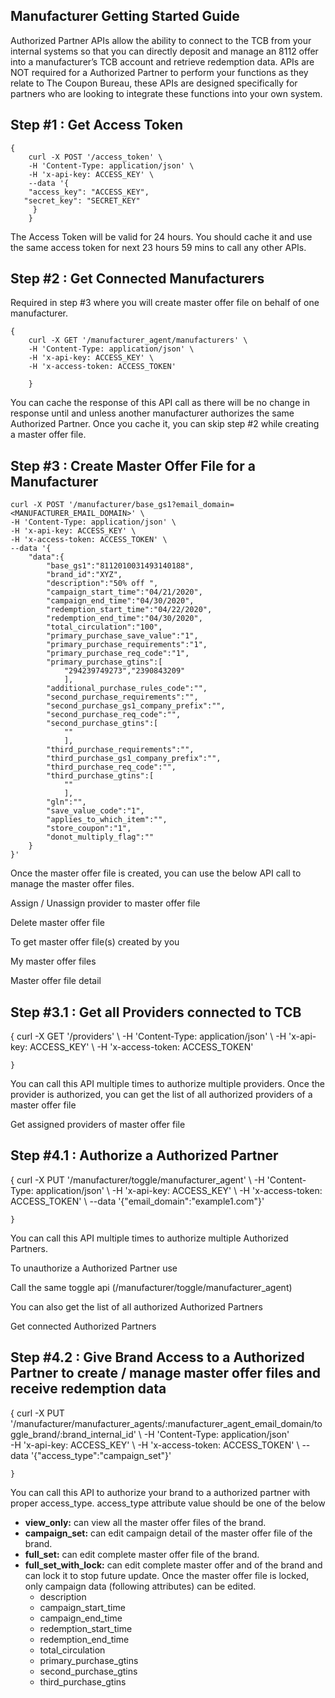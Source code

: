## Manufacturer Getting Started Guide

Authorized Partner APIs allow the ability to connect to the TCB from your internal systems so that you can directly deposit and manage an 8112 offer into a manufacturer’s TCB account and retrieve redemption data. APIs are NOT required for a Authorized Partner to perform your functions as they relate to The Coupon Bureau, these APIs are designed specifically for partners who are looking to integrate these functions into your own system.


## Step #1 : Get Access Token

    {
        curl -X POST '/access_token' \   
        -H 'Content-Type: application/json' \ 
        -H 'x-api-key: ACCESS_KEY' \ 
        --data '{ 
        "access_key": "ACCESS_KEY", 
       "secret_key": "SECRET_KEY" 
         }
        }

The Access Token will be valid for 24 hours. You should cache it and use the same access token for next 23 hours 59 mins to call any other APIs.

## Step #2 : Get Connected Manufacturers

Required in step #3 where you will create master offer file on behalf of one manufacturer.

    {
        curl -X GET '/manufacturer_agent/manufacturers' \ 
        -H 'Content-Type: application/json' \ 
        -H 'x-api-key: ACCESS_KEY' \ 
        -H 'x-access-token: ACCESS_TOKEN' 
                
        }

You can cache the response of this API call as there will be no change in response until and unless another manufacturer authorizes the same Authorized Partner. Once you cache it, you can skip step #2 while creating a master offer file.

## Step #3 : Create Master Offer File for a Manufacturer


    curl -X POST '/manufacturer/base_gs1?email_domain=<MANUFACTURER_EMAIL_DOMAIN>' \ 
    -H 'Content-Type: application/json' \ 
    -H 'x-api-key: ACCESS_KEY' \ 
    -H 'x-access-token: ACCESS_TOKEN' \ 
    --data '{
        "data":{
            "base_gs1":"8112010031493140188",
            "brand_id":"XYZ",
            "description":"50% off ",
            "campaign_start_time":"04/21/2020",
            "campaign_end_time":"04/30/2020",
            "redemption_start_time":"04/22/2020",
            "redemption_end_time":"04/30/2020",
            "total_circulation":"100",
            "primary_purchase_save_value":"1",
            "primary_purchase_requirements":"1",
            "primary_purchase_req_code":"1",
            "primary_purchase_gtins":[
                "294239749273","2390843209"
                ],
            "additional_purchase_rules_code":"",
            "second_purchase_requirements":"",
            "second_purchase_gs1_company_prefix":"",
            "second_purchase_req_code":"",
            "second_purchase_gtins":[
                ""
                ],
            "third_purchase_requirements":"",
            "third_purchase_gs1_company_prefix":"",
            "third_purchase_req_code":"",
            "third_purchase_gtins":[
                ""
                ],
            "gln":"",
            "save_value_code":"1",
            "applies_to_which_item":"",
            "store_coupon":"1",
            "donot_multiply_flag":""
        }
    }'
            
    

Once the master offer file is created, you can use the below API call to manage the master offer files.

Assign / Unassign provider to master offer file

Delete master offer file

To get master offer file(s) created by you

My master offer files

Master offer file detail

## Step #3.1 : Get all Providers connected to TCB

{
    curl -X GET '/providers' \ 
    -H 'Content-Type: application/json' \ 
    -H 'x-api-key: ACCESS_KEY' \ 
    -H 'x-access-token: ACCESS_TOKEN' 
            
    }

You can call this API multiple times to authorize multiple providers. Once the provider is authorized, you can get the list of all authorized providers of a master offer file

Get assigned providers of master offer file

## Step #4.1 : Authorize a Authorized Partner

{
    curl -X PUT '/manufacturer/toggle/manufacturer_agent' \ 
    -H 'Content-Type: application/json' \ 
    -H 'x-api-key: ACCESS_KEY' \ 
    -H 'x-access-token: ACCESS_TOKEN' \ 
    --data '{"email_domain":"example1.com"}'
            
    }

You can call this API multiple times to authorize multiple Authorized Partners.

To unauthorize a Authorized Partner use

Call the same toggle api (/manufacturer/toggle/manufacturer_agent)

You can also get the list of all authorized Authorized Partners

Get connected Authorized Partners

## Step #4.2 : Give Brand Access to a Authorized Partner to create / manage master offer files and receive redemption data

{
curl -X PUT '/manufacturer/manufacturer_agents/:manufacturer_agent_email_domain/toggle_brand/:brand_internal_id' \ 
-H 'Content-Type: application/json'  
-H 'x-api-key: ACCESS_KEY' \ 
-H 'x-access-token: ACCESS_TOKEN' \ 
--data '{"access_type":"campaign_set"}'
            
    }

You can call this API to authorize your brand to a authorized partner with proper access_type. access_type attribute value should be one of the below

-   **view_only:**  can view all the master offer files of the brand.
-   **campaign_set:**  can edit campaign detail of the master offer file of the brand.
-   **full_set:**  can edit complete master offer file of the brand.
-   **full_set_with_lock:**  can edit complete master offer and of the brand and can lock it to stop future update. Once the master offer file is locked, only campaign data (following attributes) can be edited.
    -   description
    -   campaign_start_time
    -   campaign_end_time
    -   redemption_start_time
    -   redemption_end_time
    -   total_circulation
    -   primary_purchase_gtins
    -   second_purchase_gtins
    -   third_purchase_gtins

<!--stackedit_data:
eyJoaXN0b3J5IjpbLTcxNzI2MDI3OCwxMTYwMTMxOTM2LDE1MT
Y2NDY0NzcsNDA5ODQwODg0LC05MjI0MzQ1OTZdfQ==
-->